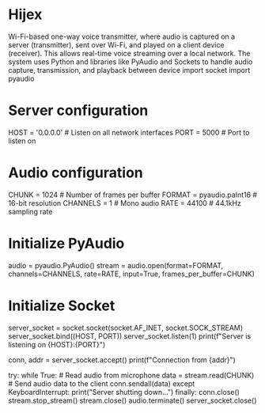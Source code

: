 # Hijex
 Wi-Fi-based one-way voice transmitter, where audio is captured on a server (transmitter), sent over Wi-Fi, and played on a client device (receiver). This allows real-time voice streaming over a local network. The system uses Python and libraries like PyAudio and Sockets to handle audio capture, transmission, and playback between device
import socket
import pyaudio

# Server configuration
HOST = '0.0.0.0'  # Listen on all network interfaces
PORT = 5000  # Port to listen on

# Audio configuration
CHUNK = 1024  # Number of frames per buffer
FORMAT = pyaudio.paInt16  # 16-bit resolution
CHANNELS = 1  # Mono audio
RATE = 44100  # 44.1kHz sampling rate

# Initialize PyAudio
audio = pyaudio.PyAudio()
stream = audio.open(format=FORMAT, channels=CHANNELS,
                    rate=RATE, input=True, frames_per_buffer=CHUNK)

# Initialize Socket
server_socket = socket.socket(socket.AF_INET, socket.SOCK_STREAM)
server_socket.bind((HOST, PORT))
server_socket.listen(1)
print(f"Server is listening on {HOST}:{PORT}")

conn, addr = server_socket.accept()
print(f"Connection from {addr}")

try:
    while True:
        # Read audio from microphone
        data = stream.read(CHUNK)
        # Send audio data to the client
        conn.sendall(data)
except KeyboardInterrupt:
    print("Server shutting down...")
finally:
    conn.close()
    stream.stop_stream()
    stream.close()
    audio.terminate()
    server_socket.close()

